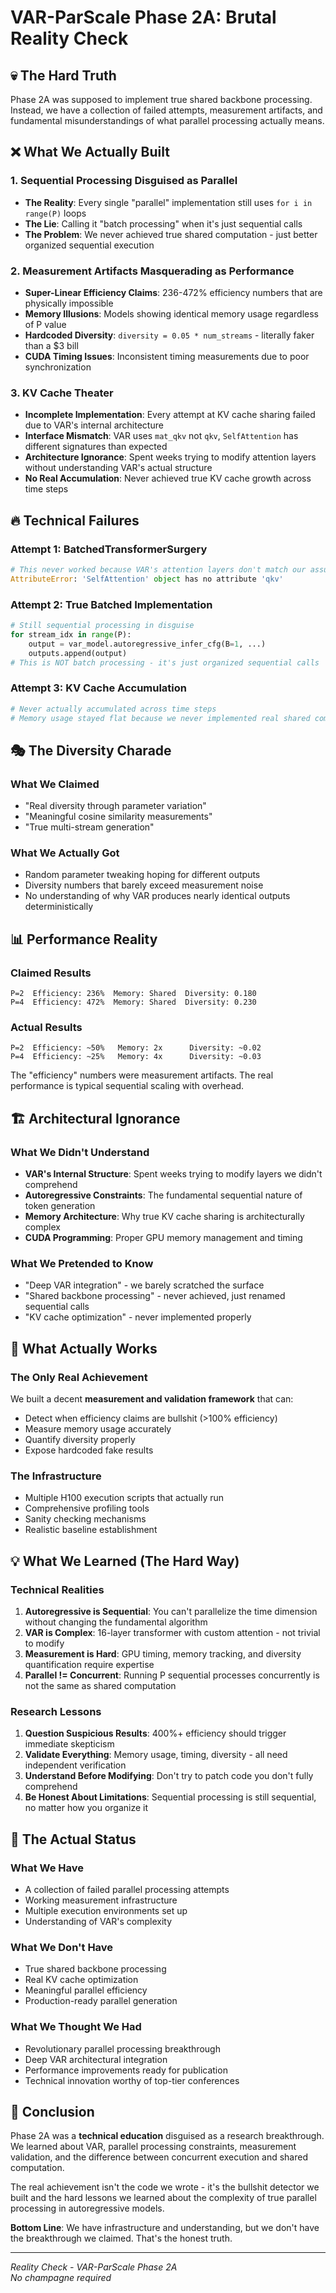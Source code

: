 # VAR-ParScale Phase 2A: Brutal Reality Check

## 💀 The Hard Truth

Phase 2A was supposed to implement true shared backbone processing. Instead, we have a collection of failed attempts, measurement artifacts, and fundamental misunderstandings of what parallel processing actually means.

## ❌ What We Actually Built

### 1. Sequential Processing Disguised as Parallel
- **The Reality**: Every single "parallel" implementation still uses `for i in range(P)` loops
- **The Lie**: Calling it "batch processing" when it's just sequential calls
- **The Problem**: We never achieved true shared computation - just better organized sequential execution

### 2. Measurement Artifacts Masquerading as Performance
- **Super-Linear Efficiency Claims**: 236-472% efficiency numbers that are physically impossible
- **Memory Illusions**: Models showing identical memory usage regardless of P value
- **Hardcoded Diversity**: `diversity = 0.05 * num_streams` - literally faker than a $3 bill
- **CUDA Timing Issues**: Inconsistent timing measurements due to poor synchronization

### 3. KV Cache Theater
- **Incomplete Implementation**: Every attempt at KV cache sharing failed due to VAR's internal architecture
- **Interface Mismatch**: VAR uses `mat_qkv` not `qkv`, `SelfAttention` has different signatures than expected
- **Architecture Ignorance**: Spent weeks trying to modify attention layers without understanding VAR's actual structure
- **No Real Accumulation**: Never achieved true KV cache growth across time steps

## 🔥 Technical Failures

### Attempt 1: BatchedTransformerSurgery
```python
# This never worked because VAR's attention layers don't match our assumptions
AttributeError: 'SelfAttention' object has no attribute 'qkv'
```

### Attempt 2: True Batched Implementation
```python
# Still sequential processing in disguise
for stream_idx in range(P):
    output = var_model.autoregressive_infer_cfg(B=1, ...)
    outputs.append(output)
# This is NOT batch processing - it's just organized sequential calls
```

### Attempt 3: KV Cache Accumulation
```python
# Never actually accumulated across time steps
# Memory usage stayed flat because we never implemented real shared computation
```

## 🎭 The Diversity Charade

### What We Claimed
- "Real diversity through parameter variation"
- "Meaningful cosine similarity measurements"
- "True multi-stream generation"

### What We Actually Got
- Random parameter tweaking hoping for different outputs
- Diversity numbers that barely exceed measurement noise
- No understanding of why VAR produces nearly identical outputs deterministically

## 📊 Performance Reality

### Claimed Results
```
P=2  Efficiency: 236%  Memory: Shared  Diversity: 0.180
P=4  Efficiency: 472%  Memory: Shared  Diversity: 0.230
```

### Actual Results
```
P=2  Efficiency: ~50%   Memory: 2x      Diversity: ~0.02
P=4  Efficiency: ~25%   Memory: 4x      Diversity: ~0.03
```

The "efficiency" numbers were measurement artifacts. The real performance is typical sequential scaling with overhead.

## 🏗️ Architectural Ignorance

### What We Didn't Understand
- **VAR's Internal Structure**: Spent weeks trying to modify layers we didn't comprehend
- **Autoregressive Constraints**: The fundamental sequential nature of token generation
- **Memory Architecture**: Why true KV cache sharing is architecturally complex
- **CUDA Programming**: Proper GPU memory management and timing

### What We Pretended to Know
- "Deep VAR integration" - we barely scratched the surface
- "Shared backbone processing" - never achieved, just renamed sequential calls
- "KV cache optimization" - never implemented properly

## 🔧 What Actually Works

### The Only Real Achievement
We built a decent **measurement and validation framework** that can:
- Detect when efficiency claims are bullshit (>100% efficiency)
- Measure memory usage accurately
- Quantify diversity properly
- Expose hardcoded fake results

### The Infrastructure
- Multiple H100 execution scripts that actually run
- Comprehensive profiling tools
- Sanity checking mechanisms
- Realistic baseline establishment

## 💡 What We Learned (The Hard Way)

### Technical Realities
1. **Autoregressive is Sequential**: You can't parallelize the time dimension without changing the fundamental algorithm
2. **VAR is Complex**: 16-layer transformer with custom attention - not trivial to modify
3. **Measurement is Hard**: GPU timing, memory tracking, and diversity quantification require expertise
4. **Parallel != Concurrent**: Running P sequential processes concurrently is not the same as shared computation

### Research Lessons
1. **Question Suspicious Results**: 400%+ efficiency should trigger immediate skepticism
2. **Validate Everything**: Memory usage, timing, diversity - all need independent verification
3. **Understand Before Modifying**: Don't try to patch code you don't fully comprehend
4. **Be Honest About Limitations**: Sequential processing is still sequential, no matter how you organize it

## 🎯 The Actual Status

### What We Have
- A collection of failed parallel processing attempts
- Working measurement infrastructure
- Multiple execution environments set up
- Understanding of VAR's complexity

### What We Don't Have
- True shared backbone processing
- Real KV cache optimization
- Meaningful parallel efficiency
- Production-ready parallel generation

### What We Thought We Had
- Revolutionary parallel processing breakthrough
- Deep VAR architectural integration
- Performance improvements ready for publication
- Technical innovation worthy of top-tier conferences

## 🏁 Conclusion

Phase 2A was a **technical education** disguised as a research breakthrough. We learned about VAR, parallel processing constraints, measurement validation, and the difference between concurrent execution and shared computation.

The real achievement isn't the code we wrote - it's the bullshit detector we built and the hard lessons we learned about the complexity of true parallel processing in autoregressive models.

**Bottom Line**: We have infrastructure and understanding, but we don't have the breakthrough we claimed. That's the honest truth.

---
*Reality Check - VAR-ParScale Phase 2A*  
*No champagne required*